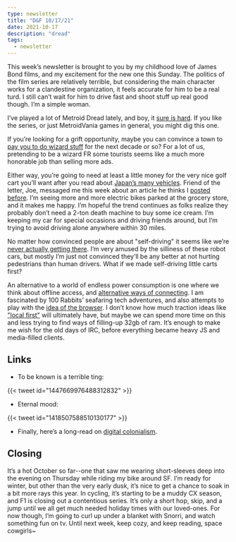 ```yaml
---
type: newsletter
title: "D&F 10/17/21"
date: 2021-10-17
description: "dread"
tags:
  - newsletter
---
```


This week’s newsletter is brought to you by my childhood love of James Bond films, and my excitement for the new one this Sunday. The politics of the film series are relatively terrible, but considering the main character works for a clandestine organization, it feels accurate for him to be a real turd. I still can’t wait for him to drive fast and shoot stuff up real good though. I’m a simple woman.

I’ve played a lot of Metroid Dread lately, and boy, it [sure is hard](https://www.polygon.com/reviews/22709647/metroid-dread-review-release-date-nintendo-switch-oled). If you like the series, or just MetroidVania games in general, you might dig this one.

If you’re looking for a grift opportunity, maybe you can convince a town to [pay you to do wizard stuff](https://i.stuff.co.nz/the-press/news/126624095/council-to-stop-paying-the-wizard-16000-a-year-after-23-years-on-the-payroll) for the next decade or so? For a lot of us, pretending to be a wizard FR some tourists seems like a much more honorable job than selling more ads.

Either way, you’re going to need at least a little money for the very nice golf cart you’ll want after you read about [Japan’s many vehicles](https://medium.com/a-chair-in-a-room/small-vehicles-of-tokyo-7cdda49c2bf8). Friend of the letter, Joe, messaged me this week about an article he thinks I [posted before](https://www.treehugger.com/electric-cargo-bike-replace-family-car-5092791). I’m seeing more and more electric bikes parked at the grocery store, and it makes me happy. I’m hopeful the trend continues as folks realize they probably don’t need a 2-ton death machine to buy some ice cream. I’m keeping my car for special occasions and driving friends around, but I’m trying to avoid driving alone anywhere within 30 miles.

No matter how convinced people are about "self-driving" it seems like we’re [never actually getting there](https://sanfrancisco.cbslocal.com/2021/10/14/dead-end-sf-street-plagued-with-confused-waymo-cars-trying-to-turn-around-every-5-minutes/). I’m very amused by the silliness of these robot cars, but mostly I’m just not convinced they’ll be any better at not hurting pedestrians than human drivers. What if we made self-driving little carts first?

An alternative to a world of endless power consumption is one where we think about offline access, and [alternative ways of connecting](https://subconscious.substack.com/p/saving-copies-of-everything-is-like). I am fascinated by 100 Rabbits’ seafaring tech adventures, and also attempts to play with the [idea of the browser](https://omar.website/tabfs/). I don’t know how much traction ideas like ["local first"](https://www.inkandswitch.com/local-first/) will ultimately have, but maybe we can spend more time on this and less trying to find ways of filling-up 32gb of ram. It’s enough to make me wish for the old days of IRC, before everything became heavy JS and media-filled clients.

## Links

- To be known is a terrible ting: 

{{< tweet id="1447669976488312832" >}}

- Eternal mood:

{{< tweet id="1418507588510130177" >}}

- Finally, here’s a long-read on [digital colonialism](https://longreads.tni.org/digital-colonialism-the-evolution-of-us-empire).

## Closing

It’s a hot October so far--one that saw me wearing short-sleeves deep into the evening on Thursday while riding my bike around SF. I’m ready for winter, but other than the very early dusk, it’s nice to get a chance to soak in a bit more rays this year. In cycling, it’s starting to be a muddy CX season, and F1 is closing out a contentious series. It’s only a short hop, skip, and a jump until we all get much needed holiday times with our loved-ones. For now though, I’m going to curl up under a blanket with Snorri, and watch something fun on tv. Until next week, keep cozy, and keep reading, space cowgirls~